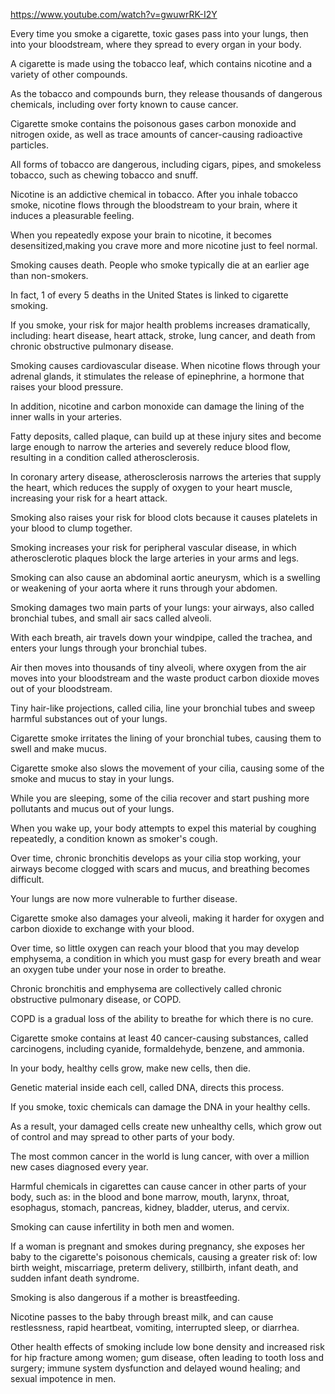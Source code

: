 https://www.youtube.com/watch?v=gwuwrRK-I2Y


Every time you  smoke a cigarette, toxic gases pass into your lungs,  then into your bloodstream, where they spread to  every organ in your body.

A cigarette is made  using the tobacco leaf, which contains nicotine  and a variety of other compounds.

As the tobacco and  compounds burn, they release thousands of  dangerous chemicals, including over forty known  to cause cancer.

Cigarette smoke contains the poisonous gases  carbon monoxide and nitrogen oxide, as well as trace amounts of  cancer-causing radioactive particles.

All forms of tobacco are dangerous, including cigars, pipes, and smokeless tobacco, such as chewing tobacco and snuff.

Nicotine is an addictive chemical in tobacco. After you inhale tobacco smoke, nicotine flows through the bloodstream to your brain, where it induces a pleasurable feeling.

When you repeatedly expose your brain to nicotine, it becomes desensitized,making you crave  more and more nicotine just to feel normal.

Smoking causes death. People who smoke typically die  at an earlier age than non-smokers.

In fact, 1 of every 5 deaths in the United States  is linked to cigarette smoking.

If you smoke, your risk for major health problems increases dramatically, including: heart disease, heart attack, stroke, lung cancer, and death from  chronic obstructive pulmonary disease.

Smoking causes cardiovascular disease. When nicotine flows through your adrenal glands, it stimulates the release of epinephrine, a hormone that raises your blood pressure.

In addition, nicotine and carbon monoxide can damage the lining of the inner walls in your arteries.

Fatty deposits, called plaque, can build up at these injury sites and become large enough to narrow the arteries and severely reduce blood flow, resulting in a condition  called atherosclerosis.

In coronary artery disease, atherosclerosis narrows the arteries that supply the heart, which reduces the supply of oxygen to your heart muscle, increasing your risk for a heart attack.

Smoking also raises your risk for blood clots because it causes platelets in your blood to clump together.

Smoking increases your risk for  peripheral vascular disease, in which atherosclerotic plaques block the large arteries in your arms and legs.

Smoking can also cause an  abdominal aortic aneurysm, which is a swelling or weakening of your aorta where it runs through your abdomen.

Smoking damages two main parts of your lungs: your airways, also called bronchial tubes, and small air sacs called alveoli.

With each breath, air travels down  your windpipe, called the trachea, and enters your lungs through your bronchial tubes.

Air then moves into  thousands of tiny alveoli, where oxygen from the air  moves into your bloodstream and the waste product carbon dioxide  moves out of your bloodstream.

Tiny hair-like projections, called cilia, line your bronchial tubes and sweep harmful substances out of your lungs.

Cigarette smoke irritates the lining of your bronchial tubes, causing them to swell and make mucus.

Cigarette smoke also slows  the movement of your cilia, causing some of the smoke  and mucus to stay in your lungs.

While you are sleeping,  some of the cilia recover and start pushing more pollutants and mucus out of your lungs.

When you wake up, your body attempts to expel this material by coughing repeatedly, a condition known as  smoker's cough.

Over time, chronic bronchitis develops  as your cilia stop working, your airways become clogged with scars and mucus,  and breathing becomes difficult.

Your lungs are now more vulnerable to further disease.

Cigarette smoke also  damages your alveoli, making it harder for oxygen and  carbon dioxide to exchange with your blood.

Over time, so little oxygen can reach your blood that you may develop emphysema, a condition in which you must gasp for every breath and wear an oxygen tube under your nose  in order to breathe.

Chronic bronchitis and emphysema  are collectively called chronic obstructive pulmonary disease, or COPD.

COPD is a gradual loss of the ability to breathe for which there is no cure.

Cigarette smoke contains at least 40 cancer-causing substances, called carcinogens, including cyanide, formaldehyde,  benzene, and ammonia.

In your body, healthy cells grow,  make new cells, then die.

Genetic material inside each cell,  called DNA, directs this process.

If you smoke, toxic chemicals  can damage the DNA in your healthy cells.

As a result, your damaged cells  create new unhealthy cells, which grow out of control  and may spread to other parts of your body.

The most common cancer  in the world is lung cancer, with over a million new cases  diagnosed every year.

Harmful chemicals in cigarettes can cause cancer in other parts of your body, such as: in the blood and bone marrow,  mouth, larynx, throat, esophagus, stomach,  pancreas, kidney, bladder, uterus, and cervix.

Smoking can cause infertility  in both men and women.

If a woman is pregnant and  smokes during pregnancy, she exposes her baby to the cigarette's poisonous chemicals, causing a greater risk of: low birth weight, miscarriage,  preterm delivery, stillbirth, infant death, and  sudden infant death syndrome.

Smoking is also dangerous  if a mother is breastfeeding.

Nicotine passes to the baby  through breast milk, and can cause restlessness, rapid heartbeat, vomiting, interrupted sleep, or diarrhea.

Other health effects of smoking  include low bone density and increased risk for hip  fracture among women; gum disease, often leading  to tooth loss and surgery; immune system dysfunction  and delayed wound healing; and sexual impotence in men.

